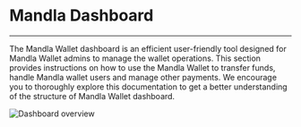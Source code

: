 # Mandla Dashboard

<hr>

The Mandla Wallet dashboard is an efficient user-friendly tool designed for Mandla Wallet admins to manage the wallet operations. This section provides instructions on how to use the Mandla Wallet to transfer funds, handle Mandla wallet users and manage other payments. We encourage you to thoroughly explore this documentation to get a better understanding of the structure of Mandla Wallet dashboard. 

![Dashboard overview](/img/dashboard/overview.png)



